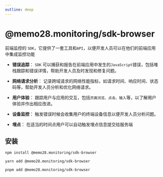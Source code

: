 ```yaml
---
outline: deep
---
```



# @memo28.monitoring/sdk-browser

前端监控的 `SDK`，它提供了一套工具和`API`，以便开发人员可以在他们的前端应用中集成监控功能

- **错误追踪**： `SDK` 可以捕获和报告在前端应用中发生的`JavaScript`错误，包括堆栈跟踪和错误详情，帮助开发人员及时发现和修复问题。

- **网络请求分析**： 记录跨域请求的网络性能指标，如请求时间、响应时间、状态码等，帮助开发人员分析和优化网络请求。

- **用户体验**： 跟踪用户与应用的交互，包括`页面浏览、点击、输入`等，以了解用户体验并作出相应改进。

- **设备监控**： 触发错误时候会收集用户的终端设备信息以便开发人员分析问题。

- **埋点**： 在适当的时间点用户可以自动触发埋点信息提交给服务端


## 安装

```shell
npm install @memo28.monitoring/sdk-browser
```

```shell
yarn add @memo28.monitoring/sdk-browser
```

```shell
pnpm add @memo28.monitoring/sdk-browser
```



